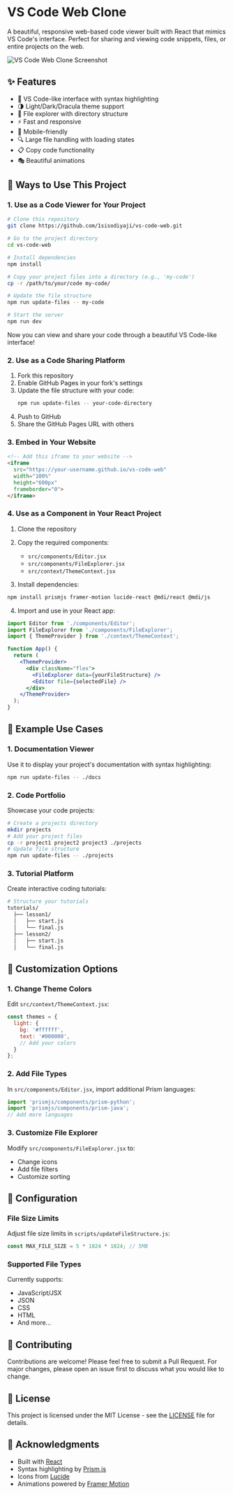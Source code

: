 # VS Code Web Clone

A beautiful, responsive web-based code viewer built with React that mimics VS Code's interface. Perfect for sharing and viewing code snippets, files, or entire projects on the web.

![VS Code Web Clone Screenshot](screenshot.png)

## ✨ Features

- 🎨 VS Code-like interface with syntax highlighting
- 🌗 Light/Dark/Dracula theme support
- 📁 File explorer with directory structure
- ⚡ Fast and responsive
- 📱 Mobile-friendly
- 🔍 Large file handling with loading states
- 📋 Copy code functionality
- 🎭 Beautiful animations

## 🚀 Ways to Use This Project

### 1. Use as a Code Viewer for Your Project

```bash
# Clone this repository
git clone https://github.com/1sisodiyaji/vs-code-web.git

# Go to the project directory
cd vs-code-web

# Install dependencies
npm install

# Copy your project files into a directory (e.g., 'my-code')
cp -r /path/to/your/code my-code/

# Update the file structure
npm run update-files -- my-code

# Start the server
npm run dev
```

Now you can view and share your code through a beautiful VS Code-like interface!

### 2. Use as a Code Sharing Platform

1. Fork this repository
2. Enable GitHub Pages in your fork's settings
3. Update the file structure with your code:
   ```bash
   npm run update-files -- your-code-directory
   ```
4. Push to GitHub
5. Share the GitHub Pages URL with others

### 3. Embed in Your Website

```html
<!-- Add this iframe to your website -->
<iframe 
  src="https://your-username.github.io/vs-code-web" 
  width="100%" 
  height="600px" 
  frameborder="0">
</iframe>
```

### 4. Use as a Component in Your React Project

1. Clone the repository
2. Copy the required components:
   - `src/components/Editor.jsx`
   - `src/components/FileExplorer.jsx`
   - `src/context/ThemeContext.jsx`

3. Install dependencies:
```bash
npm install prismjs framer-motion lucide-react @mdi/react @mdi/js
```

4. Import and use in your React app:
```jsx
import Editor from './components/Editor';
import FileExplorer from './components/FileExplorer';
import { ThemeProvider } from './context/ThemeContext';

function App() {
  return (
    <ThemeProvider>
      <div className="flex">
        <FileExplorer data={yourFileStructure} />
        <Editor file={selectedFile} />
      </div>
    </ThemeProvider>
  );
}
```

## 📝 Example Use Cases

### 1. Documentation Viewer
Use it to display your project's documentation with syntax highlighting:
```bash
npm run update-files -- ./docs
```

### 2. Code Portfolio
Showcase your code projects:
```bash
# Create a projects directory
mkdir projects
# Add your project files
cp -r project1 project2 project3 ./projects
# Update file structure
npm run update-files -- ./projects
```

### 3. Tutorial Platform
Create interactive coding tutorials:
```bash
# Structure your tutorials
tutorials/
  ├── lesson1/
  │   ├── start.js
  │   └── final.js
  ├── lesson2/
  │   ├── start.js
  │   └── final.js
```

## 🎨 Customization Options

### 1. Change Theme Colors
Edit `src/context/ThemeContext.jsx`:
```jsx
const themes = {
  light: {
    bg: '#ffffff',
    text: '#000000',
    // Add your colors
  }
};
```

### 2. Add File Types
In `src/components/Editor.jsx`, import additional Prism languages:
```jsx
import 'prismjs/components/prism-python';
import 'prismjs/components/prism-java';
// Add more languages
```

### 3. Customize File Explorer
Modify `src/components/FileExplorer.jsx` to:
- Change icons
- Add file filters
- Customize sorting

## 🔧 Configuration

### File Size Limits
Adjust file size limits in `scripts/updateFileStructure.js`:
```javascript
const MAX_FILE_SIZE = 5 * 1024 * 1024; // 5MB
```

### Supported File Types
Currently supports:
- JavaScript/JSX
- JSON
- CSS
- HTML
- And more...

## 🤝 Contributing

Contributions are welcome! Please feel free to submit a Pull Request. For major changes, please open an issue first to discuss what you would like to change.

## 📝 License

This project is licensed under the MIT License - see the [LICENSE](LICENSE) file for details.

## 🙏 Acknowledgments

- Built with [React](https://reactjs.org/)
- Syntax highlighting by [Prism.js](https://prismjs.com/)
- Icons from [Lucide](https://lucide.dev/)
- Animations powered by [Framer Motion](https://www.framer.com/motion/)
